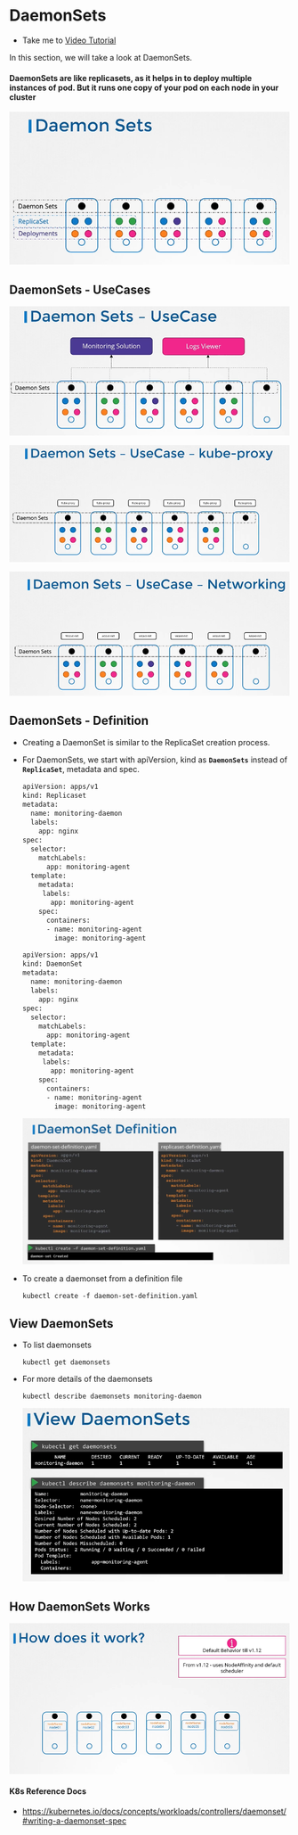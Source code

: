 # DaemonSets

- Take me to [Video Tutorial](https://kodekloud.com/topic/daemonsets/)

In this section, we will take a look at DaemonSets.

#### DaemonSets are like replicasets, as it helps in to deploy multiple instances of pod. But it runs one copy of your pod on each node in your cluster
  
  ![ds](../../images/ds.PNG)
  
## DaemonSets - UseCases

  ![ds-uc](../../images/ds-uc.PNG)
  
  ![ds-uc-kp](../../images/ds-uc-kp.PNG)
  
  ![ds-ucn](../../images/ds-ucn.PNG)
  
## DaemonSets - Definition

- Creating a DaemonSet is similar to the ReplicaSet creation process.
- For DaemonSets, we start with apiVersion, kind as **`DaemonSets`** instead of **`ReplicaSet`**, metadata and spec.

  ```
  apiVersion: apps/v1
  kind: Replicaset
  metadata:
    name: monitoring-daemon
    labels:
      app: nginx
  spec:
    selector:
      matchLabels:
        app: monitoring-agent
    template:
      metadata:
       labels:
         app: monitoring-agent
      spec:
        containers:
        - name: monitoring-agent
          image: monitoring-agent
  ```
  
  ```
  apiVersion: apps/v1
  kind: DaemonSet
  metadata:
    name: monitoring-daemon
    labels:
      app: nginx
  spec:
    selector:
      matchLabels:
        app: monitoring-agent
    template:
      metadata:
       labels:
         app: monitoring-agent
      spec:
        containers:
        - name: monitoring-agent
          image: monitoring-agent
  ```

  ![dsd](../../images/dsd.PNG)
  
- To create a daemonset from a definition file

  ```
  kubectl create -f daemon-set-definition.yaml
  ```

## View DaemonSets

- To list daemonsets

  ```
  kubectl get daemonsets
  ```

- For more details of the daemonsets

  ```
  kubectl describe daemonsets monitoring-daemon
  ```

  ![ds1](../../images/ds1.PNG)
  
## How DaemonSets Works

  ![ds2](../../images/ds2.PNG)

#### K8s Reference Docs

- <https://kubernetes.io/docs/concepts/workloads/controllers/daemonset/#writing-a-daemonset-spec>
